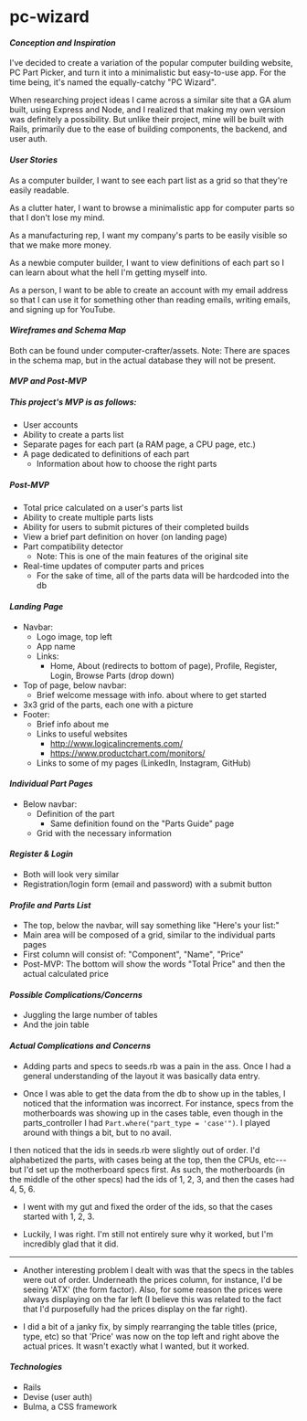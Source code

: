 # pc-wizard

#### _Conception and Inspiration_
I've decided to create a variation of the popular computer building website, PC Part Picker, and turn it into a minimalistic but easy-to-use app. For the time being, it's named the equally-catchy "PC Wizard".

When researching project ideas I came across a similar site that a GA alum built, using Express and Node, and I realized that making my own version was definitely a possibility. But unlike their project, mine will be built with Rails, primarily due to the ease of building components, the backend, and user auth.

#### _User Stories_
As a computer builder, I want to see each part list as a grid so that they're easily readable.

As a clutter hater, I want to browse a minimalistic app for computer parts so that I don't lose my mind.

As a manufacturing rep, I want my company's parts to be easily visible so that we make more money.

As a newbie computer builder, I want to view definitions of each part so I can learn about what the hell I'm getting myself into.

As a person, I want to be able to create an account with my email address so that I can use it for something other than reading emails, writing emails, and signing up for YouTube.

#### _Wireframes and Schema Map_
Both can be found under computer-crafter/assets.
Note: There are spaces in the schema map, but in the actual database they will not be present.

#### _MVP and Post-MVP_
##### This project's MVP is as follows:
  - User accounts
  - Ability to create a parts list
  - Separate pages for each part (a RAM page, a CPU page, etc.)
  - A page dedicated to definitions of each part
    - Information about how to choose the right parts

##### Post-MVP
  - Total price calculated on a user's parts list
  - Ability to create multiple parts lists
  - Ability for users to submit pictures of their completed builds
  - View a brief part definition on hover (on landing page)
  - Part compatibility detector
    - Note: This is one of the main features of the original site
  - Real-time updates of computer parts and prices
    - For the sake of time, all of the parts data will be hardcoded into the db

#### _Landing Page_
  - Navbar:
    - Logo image, top left
    - App name
    - Links:
      - Home, About (redirects to bottom of page), Profile, Register, Login, Browse Parts (drop down)
  - Top of page, below navbar:
    - Brief welcome message with info. about where to get started
  - 3x3 grid of the parts, each one with a picture
  - Footer:
    - Brief info about me
    - Links to useful websites
      - http://www.logicalincrements.com/
      - https://www.productchart.com/monitors/
    - Links to some of my pages (LinkedIn, Instagram, GitHub)

#### _Individual Part Pages_
  - Below navbar:
    - Definition of the part
      - Same definition found on the "Parts Guide" page
    - Grid with the necessary information

#### _Register & Login_
  - Both will look very similar
  - Registration/login form (email and password) with a submit button

#### _Profile and Parts List_
  - The top, below the navbar, will say something like "Here's your list:"
  - Main area will be composed of a grid, similar to the individual parts pages
  - First column will consist of: "Component", "Name", "Price"
  - Post-MVP: The bottom will show the words "Total Price" and then the actual calculated price

#### _Possible Complications/Concerns_
 - Juggling the large number of tables
  - And the join table

#### _Actual Complications and Concerns_
- Adding parts and specs to seeds.rb was a pain in the ass. Once I had a general understanding of the layout it was basically data entry.

- Once I was able to get the data from the db to show up in the tables, I noticed that the information was incorrect. For instance, specs from the motherboards was showing up in the cases table, even though in the parts_controller I had ``Part.where("part_type = 'case'")``. I played around with things a bit, but to no avail.

I then noticed that the ids in seeds.rb were slightly out of order. I'd alphabetized the parts, with cases being at the top, then the CPUs, etc---but I'd set up the motherboard specs first. As such, the motherboards (in the middle of the other specs) had the ids of 1, 2, 3, and then the cases had 4, 5, 6.

- I went with my gut and fixed the order of the ids, so that the cases started with 1, 2, 3.

- Luckily, I was right. I'm still not entirely sure why it worked, but I'm incredibly glad that it did.

---

- Another interesting problem I dealt with was that the specs in the tables were out of order. Underneath the prices column, for instance, I'd be seeing 'ATX' (the form factor). Also, for some reason the prices were always displaying on the far left (I believe this was related to the fact that I'd purposefully had the prices display on the far right).

- I did a bit of a janky fix, by simply rearranging the table titles (price, type, etc) so that 'Price' was now on the top left and right above the actual prices. It wasn't exactly what I wanted, but it worked.

#### _Technologies_
- Rails
- Devise (user auth)
- Bulma, a CSS framework

